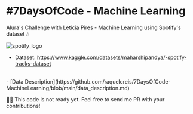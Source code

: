 # #7DaysOfCode - Machine Learning
Alura's Challenge with Letícia Pires - Machine Learning using Spotify's dataset 🎶

![spotify_logo](https://user-images.githubusercontent.com/64446494/231311971-b552f4d0-10db-4c9d-bb30-28b54a6ee213.png)

- Dataset: https://www.kaggle.com/datasets/maharshipandya/-spotify-tracks-dataset
<br>
- [Data Description](https://github.com/raquelcreis/7DaysOfCode-MachineLearning/blob/main/data_description.md)

👷‍♀️ This code is not ready yet. Feel free to send me PR with your contributions! 